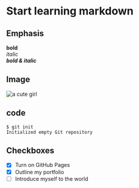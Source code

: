 # Start learning markdown
## Emphasis
**bold**  
*italic*  
***bold & italic***  
## Image
![a cute girl](https://scontent.fhan18-1.fna.fbcdn.net/v/t39.30808-6/272897310_3033375233583948_2915327104168708861_n.jpg?_nc_cat=101&ccb=1-7&_nc_sid=174925&_nc_ohc=c2DSuvwoM9EAX8s7x7U&tn=rxPzyeWvOBbHVxae&_nc_ht=scontent.fhan18-1.fna&oh=00_AfCQ7ZGIUK3tAV3GG41zvv-Jm_wdjjx57N1mn2pEuuCZ_A&oe=635E85FD)
## code
```
$ git init
Initialized empty Git repository
```
## Checkboxes
- [x] Turn on GitHub Pages
- [x] Outline my portfolio
- [ ] Introduce myself to the world
